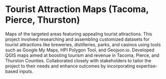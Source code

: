 # Tourist Attraction Maps (Tacoma, Pierce, Thurston)
Maps of the targeted areas featuring appealing tourist attractions. This project involved researching and assembling customized datasets for tourist attractions like breweries, distilleries, parks, and casinos using tools such as Google My Maps, HPI Polygon Tool, and Geojson.io. Developed QGIS maps aimed at boosting tourism and revenue in Tacoma, Pierce, and Thurston Counties. Collaborated closely with stakeholders to tailor the project to their needs and enhance outcomes by incorporating expertise-based inputs.
